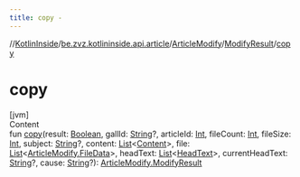 ```yaml
---
title: copy -
---
```

//[KotlinInside](../../../index.md)/[be.zvz.kotlininside.api.article](../../index.md)/[ArticleModify](../index.md)/[ModifyResult](index.md)/[copy](copy.md)



# copy  
[jvm]  
Content  
fun [copy](copy.md)(result: [Boolean](https://kotlinlang.org/api/latest/jvm/stdlib/kotlin/-boolean/index.html), gallId: [String](https://kotlinlang.org/api/latest/jvm/stdlib/kotlin/-string/index.html)?, articleId: [Int](https://kotlinlang.org/api/latest/jvm/stdlib/kotlin/-int/index.html), fileCount: [Int](https://kotlinlang.org/api/latest/jvm/stdlib/kotlin/-int/index.html), fileSize: [Int](https://kotlinlang.org/api/latest/jvm/stdlib/kotlin/-int/index.html), subject: [String](https://kotlinlang.org/api/latest/jvm/stdlib/kotlin/-string/index.html)?, content: [List](https://kotlinlang.org/api/latest/jvm/stdlib/kotlin.collections/-list/index.html)<[Content](../../../be.zvz.kotlininside.api.type.content/-content/index.md)>, file: [List](https://kotlinlang.org/api/latest/jvm/stdlib/kotlin.collections/-list/index.html)<[ArticleModify.FileData](../-file-data/index.md)>, headText: [List](https://kotlinlang.org/api/latest/jvm/stdlib/kotlin.collections/-list/index.html)<[HeadText](../../../be.zvz.kotlininside.api.type/-head-text/index.md)>, currentHeadText: [String](https://kotlinlang.org/api/latest/jvm/stdlib/kotlin/-string/index.html)?, cause: [String](https://kotlinlang.org/api/latest/jvm/stdlib/kotlin/-string/index.html)?): [ArticleModify.ModifyResult](index.md)  



